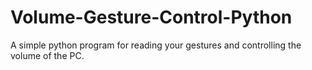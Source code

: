 # Volume-Gesture-Control-Python
A simple python program for reading your gestures and controlling the volume of the PC.

